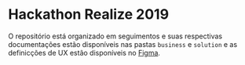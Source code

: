 # Hackathon Realize 2019

O repositório está organizado em seguimentos e suas respectivas documentações estão disponíveis nas pastas `business` e `solution` e as definicções de UX estão disponíveis no [Figma](https://www.figma.com/file/Luk93GD1iR6Qa9HHrOiVbdFQ/Untitled?node-id=0%3A1).
